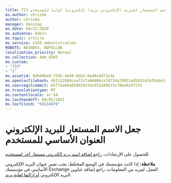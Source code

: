 ```yaml
---
title: 723 جعل الاسم المستعار للبريد الإلكتروني بريدا إلكترونيا أوليا للمستخدم
ms.author: chrisda
author: chrisda
manager: dansimp
ms.date: 04/21/2020
ms.audience: Admin
ms.topic: article
ms.service: o365-administration
ROBOTS: NOINDEX, NOFOLLOW
localization_priority: Normal
ms.collection: Adm_O365
ms.custom:
- "723"
- "1"
ms.assetid: 9db496e8-7345-4449-bbb2-0ed8c6d72e3e
ms.openlocfilehash: d63112808ceaf2cfa66006ca7d734a78831a8593242af0a9e5ad86787e67cf1a
ms.sourcegitcommit: b5f7da89a650d2915dc652449623c78be6247175
ms.translationtype: MT
ms.contentlocale: ar-SA
ms.lasthandoff: 08/05/2021
ms.locfileid: "54114879"
---
```

# <a name="make-an-email-alias-the-primary-address-for-a-user"></a>جعل الاسم المستعار للبريد الإلكتروني العنوان الأساسي للمستخدم

للحصول على الإرشادات، [راجع إضافة اسم بريد إلكتروني مستعار آخر لمستخدم](https://docs.microsoft.com/microsoft-365/admin/email/add-another-email-alias-for-a-user).

**ملاحظة:** إذا كانت مؤسستك في الوضع المختلط، يجب تغيير عنوان البريد الإلكتروني الأساسي في مؤسستك Exchange العمل. لمزيد من المعلومات، راجع إضافة عناوين البريد الإلكتروني [أو إزالتها لعلبة بريد](https://technet.microsoft.com/library/bb123794.aspx).

